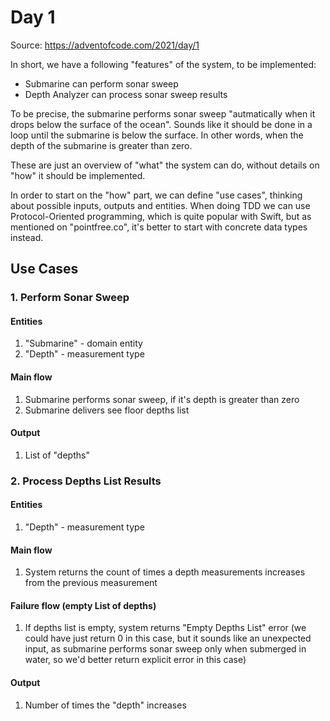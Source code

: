 # Day 1

Source: https://adventofcode.com/2021/day/1

In short, we have a following "features" of the system, to be implemented:
- Submarine can perform sonar sweep
- Depth Analyzer can process sonar sweep results

To be precise, the submarine performs sonar sweep "autmatically when it drops below the surface of the ocean".
Sounds like it should be done in a loop until the submarine is below the surface. In other words, when the depth of the submarine is greater than zero.

These are just an overview of "what" the system can do, without details on "how" it should be implemented.

In order to start on the "how" part, we can define "use cases", thinking about possible inputs, outputs and entities.
When doing TDD we can use Protocol-Oriented programming, which is quite popular with Swift, but as mentioned on "pointfree.co", it's better to start with concrete data types instead.


## Use Cases

### 1. Perform Sonar Sweep

#### Entities
1. "Submarine" - domain entity
2. "Depth" - measurement type

#### Main flow
1. Submarine performs sonar sweep, if it's depth is greater than zero
2. Submarine delivers see floor depths list

#### Output
1. List of "depths"

### 2. Process Depths List Results

#### Entities
1. "Depth" - measurement type

#### Main flow
1. System returns the count of times a depth measurements increases from the previous measurement

#### Failure flow (empty List of depths)
1. If depths list is empty, system returns "Empty Depths List" error (we could have just return 0 in this case, but it sounds like an unexpected input, as submarine performs sonar sweep only when submerged in water, so we'd better return explicit error in this case)

#### Output
1. Number of times the "depth" increases


